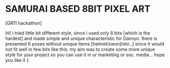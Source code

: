 # SAMURAI BASED 8BIT PIXEL ART
[GR11 hackathon]

Hi! i tried little bit different style, since i used only 8 bits [which is the hardest] and made simple and unique characteristic for Daimyo.
there is presented 6 poses without unique items [helmet/sword/etc..] since it would not fit well in few bits like this.
my aim was to create some more unique style for your project so you can use it in ur marketing or soc. media... hope you like it (:
